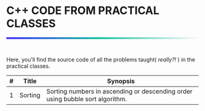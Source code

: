 # C++ CODE FROM PRACTICAL CLASSES
<hr style="height: 5px; border: none; background: rgb(71,55,255);
background: linear-gradient(90deg, rgba(71,55,255,1) 0%, rgba(29,195,162,1) 48%, rgba(251,251,251,1) 100%);">
<br>

Here, you'll find the source code of all the problems taught( _really?!_ ) in the practical classes. 


|#|Title|Synopsis |
|--|--|--|
|1| Sorting | Sorting numbers in ascending or descending order using bubble sort algorithm. |
